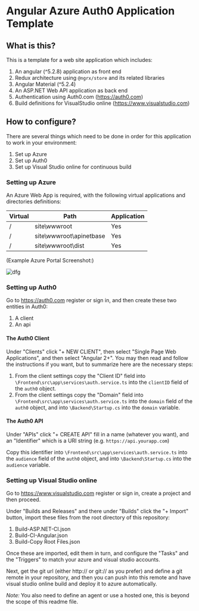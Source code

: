 # Angular Azure Auth0 Application Template

## What is this?

This is a template for a web site application which includes:

1. An angular (^5.2.8) application as front end
2. Redux architecture using `@ngrx/store` and its related libraries
3. Angular Material (^5.2.4)
4. An ASP.NET Web API application as back end
5. Authentication using Auth0.com (https://auth0.com)
6. Build definitions for VisualStudio online (https://www.visualstudio.com)

## How to configure?

There are several things which need to be done in order for this application to work in your environment:

1. Set up Azure
2. Set up Auth0
3. Set up Visual Studio online for continuous build

### Setting up Azure

An Azure Web App is required, with the following virtual applications and directories definitions:

|Virtual|Path           |Application|
|-------|-----------------------|-----------|
|/      |site\wwwroot           | Yes       |
|/      |site\wwwroot\apinetbase| Yes       |
|/      |site\wwwroot\dist      | Yes       |

(Example Azure Portal Screenshot:)

![dfg](https://image.ibb.co/jRUCPc/image.png)

### Setting up Auth0

Go to https://auth0.com register or sign in, and then create these two entities in Auth0:

1. A client
2. An api

#### The Auth0 Client

Under "Clients" click "+ NEW CLIENT", then select "Single Page Web Applications", and then select "Angular 2+". You may then read and follow the instructions if you want, but to summarize here are the necessary steps:

1. From the client settings copy the "Client ID" field into `\Frontend\src\app\services\auth.service.ts` into the `clientID` field of the `auth0` object.
2. From the client settings copy the "Domain" field into `\Frontend\src\app\services\auth.service.ts` into the `domain` field of the `auth0` object, and into `\Backend\Startup.cs` into the `domain` variable.

#### The Auth0 API

Under "APIs" click "+ CREATE API" fill in a name (whatever you want), and an "Identifier" which is a URI string (e.g. `https://api.yourapp.com`)

Copy this identifier into `\Frontend\src\app\services\auth.service.ts` into the `audience` field of the `auth0` object, and into `\Backend\Startup.cs` into the `audience` variable.

### Setting up Visual Studio online

Go to https://www.visualstudio.com register or sign in, create a project and then proceed.

Under "Builds and Releases" and there under "Builds" click the "+ Import" button, import these files from the root directory of this repository:

1. Build-ASP.NET-CI.json
2. Build-CI-Angular.json
3. Build-Copy Root Files.json

Once these are imported, edit them in turn, and configure the "Tasks" and the "Triggers" to match your azure and visual studio accounts.

Next, get the git url (either http:// or git:// as you prefer) and define a git remote in your repository, and then you can push into this remote and have visual studio online build and deploy it to azure automatically.

*Note:* You also need to define an agent or use a hosted one, this is beyond the scope of this readme file.

